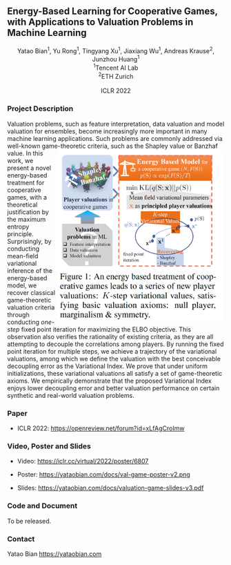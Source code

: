 ## Energy-Based Learning for Cooperative Games, with Applications to Valuation Problems in Machine Learning

<center>
  Yatao Bian<sup>1</sup>, Yu Rong<sup>1</sup>, Tingyang Xu<sup>1</sup>,  Jiaxiang Wu<sup>1</sup>, Andreas Krause<sup>2</sup>, Junzhou Huang<sup>1</sup> <br>
<sup>1</sup>Tencent AI Lab <br>
<sup>2</sup>ETH Zurich <br>
<br>
ICLR 2022
</center>


### Project Description

Valuation problems, such as  feature interpretation, data valuation and model valuation for ensembles, become increasingly more important in many machine learning applications.  Such problems are commonly addressed via  well-known game-theoretic criteria,  such as the Shapley value or Banzhaf value.
<img src="overview.png" alt="Overview of variational values" style="float:right;width:390px;"/>
In this work, we present a novel energy-based treatment for cooperative games, with a theoretical justification by the maximum entropy principle.  Surprisingly, by conducting mean-field variational inference of the energy-based model, we recover classical game-theoretic valuation criteria
through conducting _one-step_ fixed point iteration for maximizing the ELBO objective.  This observation also verifies the rationality of existing criteria, as they are all attempting to decouple the correlations among  players. By running the fixed point iteration for multiple steps, we achieve a trajectory of the variational  valuations,  among which we define the valuation with the best conceivable decoupling error as the Variational Index.  We prove that under uniform initializations,  these variational valuations all satisfy a set of game-theoretic  axioms. We empirically demonstrate that the proposed Variational Index  enjoys lower decoupling error and better valuation performance  on certain synthetic and real-world valuation problems.


### Paper

- ICLR 2022:  <https://openreview.net/forum?id=xLfAgCroImw>


### Video, Poster and Slides

- Video:   <https://iclr.cc/virtual/2022/poster/6807>

- Poster:  <https://yataobian.com/docs/val-game-poster-v2.png>

- Slides:  <https://yataobian.com/docs/valuation-game-slides-v3.pdf>


### Code and Document

To be released.


### Contact

Yatao Bian <https://yataobian.com>
